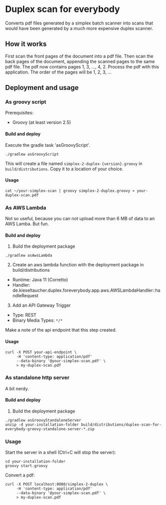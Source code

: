 # Duplex scan for everybody

Converts pdf files generated by a simplex batch scanner into scans that would have been generated by a much more expensive duplex scanner.

## How it works

First scan the front pages of the document into a pdf file.
Then scan the back pages of the document, appending the scanned pages to the same pdf file.
The pdf now contains pages 1, 3, ..., 4, 2.
Process the pdf with this application. The order of the pages will be 1, 2, 3, ...

## Deployment and usage

### As groovy script

Prerequisites:

* Groovy (at least version 2.5)

#### Build and deploy

Execute the gradle task 'asGroovyScript'.

```
./gradlew asGroovyScript
```

This will create a file named `simplex-2-duplex-{version}.groovy` in `build/distributions`. Copy it to a location of your choice.

#### Usage

```
cat ~/your-simplex-scan | groovy simplex-2-duplex.groovy > your-duplex-scan.pdf 
```

### As AWS Lambda

Not so useful, because you can not upload more than 6 MB of data to an AWS Lamba. But fun.

#### Build and deploy

1. Build the deployment package

```
./gradlew asAwsLambda
```

2. Create an aws lambda function with the deployment package in build/distributions

* Runtime: Java 11 (Corretto)
* Handler: de.kieseltaucher.duplex.foreverybody.app.aws.AWSLambdaHandler::handleRequest

3. Add an API Gateway Trigger

* Type: REST
* Binary Media Types: `*/*`

Make a note of the api endpoint that this step created.

#### Usage

```
curl -X POST your-api-endpoint \
     -H 'content-type: application/pdf' 
     --data-binary '@your-simplex-scan.pdf' \
     > my-duplex-scan.pdf
```

### As standalone http server

A bit nerdy.

#### Build and deploy

1. Build the deployment package

```
./gradlew asGroovyStandaloneServer
unzip -d your-installation-folder build/distributions/duplex-scan-for-everybody-groovy-standalone-server-*.zip
```

### Usage

Start the server in a shell (Ctrl+C will stop the server):
```
cd your-installation-folder
groovy start.groovy
```

Convert a pdf:

```
curl -X POST localhost:8080/simplex-2-duplex \
     -H 'content-type: application/pdf' 
     --data-binary '@your-simplex-scan.pdf' \
     > my-duplex-scan.pdf
```

